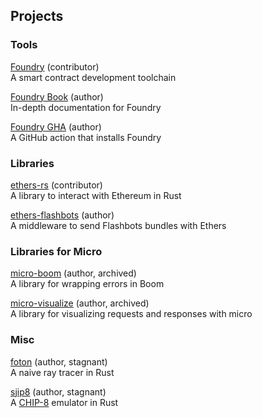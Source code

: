 ## Projects

### Tools

[Foundry][foundry] (contributor)  
A smart contract development toolchain

[Foundry Book][foundry-book] (author)  
In-depth documentation for Foundry

[Foundry GHA][foundry-gha] (author)  
A GitHub action that installs Foundry

### Libraries

[ethers-rs][ethers-rs] (contributor)  
A library to interact with Ethereum in Rust

[ethers-flashbots][ethers-flashbots] (author)  
A middleware to send Flashbots bundles with Ethers

### Libraries for Micro

[micro-boom][micro-boom] (author, archived)  
A library for wrapping errors in Boom

[micro-visualize][micro-visualize] (author, archived)  
A library for visualizing requests and responses with micro

### Misc

[foton][foton] (author, stagnant)  
A naive ray tracer in Rust

[sjip8][sjip8] (author, stagnant)  
A [CHIP-8][chip8-spec] emulator in Rust

[foundry]: https://github.com/gakonst/foundry
[foundry-book]: https://github.com/onbjerg/foundry-book
[foundry-gha]: https://github.com/onbjerg/foundry-toolchain
[ethers-rs]: https://github.com/gakonst/ethers-rs
[ethers-flashbots]: https://github.com/onbjerg/ethers-flashbots
[micro-boom]: https://github.com/onbjerg/micro-boom
[micro-visualize]: https://github.com/onbjerg/micro-visualize
[foton]: https://github.com/onbjerg/foton
[sjip8]: https://github.com/onbjerg/sjip8
[chip8-spec]: https://en.wikipedia.org/wiki/CHIP-8

